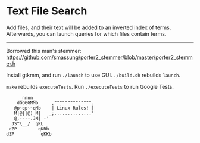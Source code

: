 # Text File Search

Add files, and their text will be added to an inverted index of terms.
Afterwards, you can launch queries for which files contain terms.

***

Borrowed this man's stemmer: https://github.com/smassung/porter2_stemmer/blob/master/porter2_stemmer.h

Install gtkmm, and run `./launch` to use GUI.
`./build.sh` rebuilds `launch`.

`make` rebuilds `executeTests`.
Run `./executeTests` to run Google Tests.


         _nnnn_                      
        dGGGGMMb     ,"""""""""""""".
       @p~qp~~qMb    | Linux Rules! |
       M|@||@) M|   _;..............'
       @,----.JM| -'
      JS^\__/  qKL
     dZP        qKRb
    dZP          qKKb





